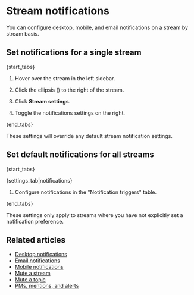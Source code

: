 # Stream notifications

You can configure desktop, mobile, and email notifications on a stream by
stream basis.

## Set notifications for a single stream

{start_tabs}

1. Hover over the stream in the left sidebar.

2. Click the ellipsis (<i class="zulip-icon zulip-icon-ellipsis-v-solid"></i>) to the
   right of the stream.

3. Click **Stream settings**.

4. Toggle the notifications settings on the right.

{end_tabs}

These settings will override any default stream notification settings.

## Set default notifications for all streams

{start_tabs}

{settings_tab|notifications}

1. Configure notifications in the "Notification triggers" table.

{end_tabs}

These settings only apply to streams where you have not
explicitly set a notification preference.

## Related articles

* [Desktop notifications](/help/desktop-notifications)
* [Email notifications](/help/email-notifications)
* [Mobile notifications](/help/mobile-notifications)
* [Mute a stream](/help/mute-a-stream)
* [Mute a topic](/help/mute-a-topic)
* [PMs, mentions, and alerts](/help/pm-mention-alert-notifications)

